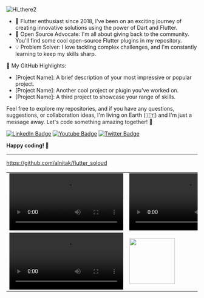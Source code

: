 ![Hi_there2](https://github.com/alnitak/alnitak/assets/192827/974931ab-9356-4076-89a6-3629fb7086ea)


- 📆 Flutter enthusiast since 2018, I've been on an exciting journey of creating innovative solutions using the power of Dart and Flutter.
- 🧰 Open Source Advocate: I'm all about giving back to the community. You'll find some cool open-source Flutter plugins in my repository.
- 💡 Problem Solver: I love tackling complex challenges, and I'm constantly learning to keep my skills sharp.

🌟 My GitHub Highlights:
- [Project Name]: A brief description of your most impressive or popular project.
- [Project Name]: Another cool project or plugin you've worked on.
- [Project Name]: A third project to showcase your range of skills.

Feel free to explore my repositories, and if you have any questions, suggestions, or collaboration ideas, I'm living on Earth (🇮🇹) and I'm just a message away. Let's code something amazing together! 🚀
<div id="badges">
  <a href="https://www.linkedin.com/in/marco-bavagnoli/"><img src="https://img.shields.io/badge/LinkedIn-blue?logo=linkedin" alt="LinkedIn Badge"/></a>
  <a href="https://www.youtube.com/@MarcoBavagnoli/videos"><img src="https://img.shields.io/badge/YouTube-red?logo=youtube&logoColor=white" alt="Youtube Badge"/></a>
  <a href="https://twitter.com/lildeimos"><img src="https://img.shields.io/badge/Twitter-blue?logo=twitter&logoColor=white" alt="Twitter Badge"/></a>
</div>

**Happy coding! 🚀**

---

https://github.com/alnitak/flutter_soloud

<table>
<tr>
	<td width=250>
		<video src="https://github.com/alnitak/flutter_soloud/assets/192827/384c88aa-5daf-4f10-a879-169ab8522690"></video>
	</td>
	<td width=250>
		<video src="https://github.com/alnitak/flutter_soloud/assets/192827/bfc5aa73-6dbc-42f5-90e4-bc1cc5e181e0"></video>
	</td>
	<td>
		<a href="https://github.com/anuraghazra/github-readme-stats">
  			<img height=120 align="center" src="https://github-readme-stats.vercel.app/api/pin/?username=alnitak&repo=flutter_soloud" />
		</a>
	</td>
</tr>

 
<tr>
	<td width=250>
		<video src="https://github.com/alnitak/flutter_soloud/assets/192827/384c88aa-5daf-4f10-a879-169ab8522690"></video>
	</td>
	<td>
		<a href="https://github.com/anuraghazra/github-readme-stats">
  			<img height=120 align="center" src="https://github-readme-stats.vercel.app/api/pin/?username=alnitak&repo=flutter_soloud" />
		</a>
	</td>
</tr>


</table>





